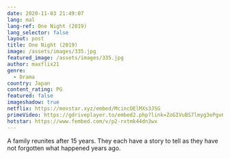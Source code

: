 ```yaml
---
date: 2020-11-03 21:49:07
lang: mal
lang-ref: One Night (2019)
lang_selector: false
layout: post
title: One Night (2019)
image: /assets/images/335.jpg
featured_image: /assets/images/335.jpg
author: maxflix21
genre:
  - Drama
country: Japan
content_rating: PG
featured: false
imageshadow: true
netflix: https://movstar.xyz/embed/McincOElMXs3JSG
primeVideo: https://gdriveplayer.to/embed2.php?link=ZoGIVuBS7lmyg3ePgv6mIQtNK4yCCdY8wBC3XBd9Ho2TLiEQ0PwbfRO3bADYtS4kyztqX%252BFogPtoYAA5H8IH5cp%252Ba8YlMp5eRjdhqOmaPHY7anqCU%252BDFUtGVbJs2ZdSQPzWe073Iz0Xoh8WEI9wAUiwuDYECZ7WobIdLjBQYH0GKVn3QNaEobkQKWuzVSbHyo%253D
hotstar: https://www.fembed.com/v/p2-rxtmk44dn3wx
---
```

A family reunites after 15 years. They each have a story to tell as they have not forgotten what happened years ago.